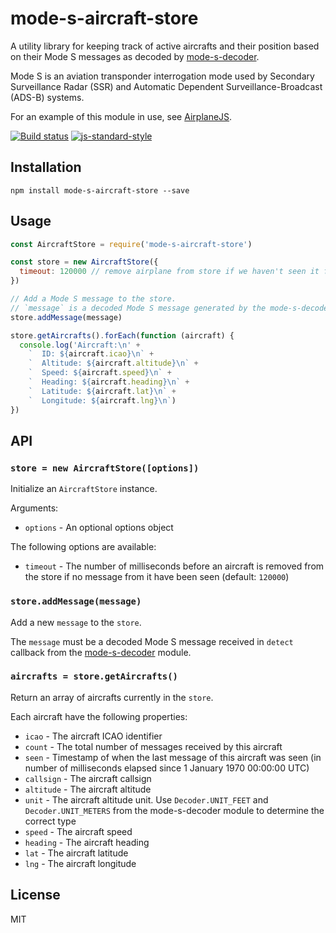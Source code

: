# mode-s-aircraft-store

A utility library for keeping track of active aircrafts and their
position based on their Mode S messages as decoded by
[mode-s-decoder](https://github.com/watson/mode-s-decoder).

Mode S is an aviation transponder interrogation mode used by Secondary
Surveillance Radar (SSR) and Automatic Dependent Surveillance-Broadcast
(ADS-B) systems.

For an example of this module in use, see
[AirplaneJS](https://github.com/watson/airplanejs).

[![Build status](https://travis-ci.org/watson/mode-s-aircraft-store.svg?branch=master)](https://travis-ci.org/watson/mode-s-aircraft-store)
[![js-standard-style](https://img.shields.io/badge/code%20style-standard-brightgreen.svg?style=flat)](https://github.com/feross/standard)

## Installation

```
npm install mode-s-aircraft-store --save
```

## Usage

```js
const AircraftStore = require('mode-s-aircraft-store')

const store = new AircraftStore({
  timeout: 120000 // remove airplane from store if we haven't seen it for 2 minutes
})

// Add a Mode S message to the store.
// `message` is a decoded Mode S message generated by the mode-s-decoder module.
store.addMessage(message)

store.getAircrafts().forEach(function (aircraft) {
  console.log('Aircraft:\n' +
    `  ID: ${aircraft.icao}\n` +
    `  Altitude: ${aircraft.altitude}\n` +
    `  Speed: ${aircraft.speed}\n` +
    `  Heading: ${aircraft.heading}\n` +
    `  Latitude: ${aircraft.lat}\n` +
    `  Longitude: ${aircraft.lng}\n`)
})
```

## API

### `store = new AircraftStore([options])`

Initialize an `AircraftStore` instance.

Arguments:

- `options` - An optional options object

The following options are available:

- `timeout` - The number of milliseconds before an aircraft is removed
  from the store if no message from it have been seen (default:
  `120000`)

### `store.addMessage(message)`

Add a new `message` to the `store`.

The `message` must be a decoded Mode S message received in `detect`
callback from the
[mode-s-decoder](https://github.com/watson/mode-s-decoder) module.

### `aircrafts = store.getAircrafts()`

Return an array of aircrafts currently in the `store`.

Each aircraft have the following properties:

- `icao` - The aircraft ICAO identifier
- `count` - The total number of messages received by this aircraft
- `seen` - Timestamp of when the last message of this aircraft was seen
  (in number of milliseconds elapsed since 1 January 1970 00:00:00 UTC)
- `callsign` - The aircraft callsign
- `altitude` - The aircraft altitude
- `unit` - The aircraft altitude unit. Use `Decoder.UNIT_FEET` and
  `Decoder.UNIT_METERS` from the mode-s-decoder module to determine the
  correct type
- `speed` - The aircraft speed
- `heading` - The aircraft heading
- `lat` - The aircraft latitude
- `lng` - The aircraft longitude

## License

MIT
